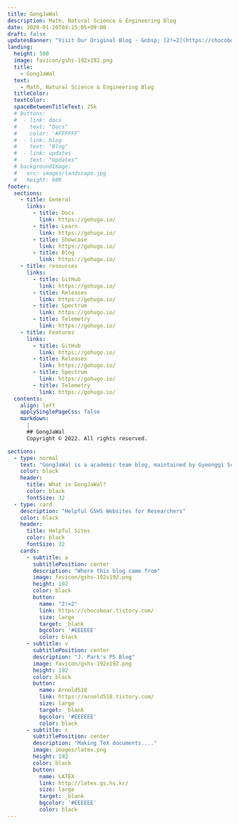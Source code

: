 ```yaml
---
title: GongJaWal
description: Math, Natural Science & Engineering Blog
date: 2020-01-26T04:15:05+09:00
draft: false
updatesBanner: "Visit Our Original Blog - &nbsp; [2!=2](https://chocobear.tistory.com/) &nbsp; Chocobear!"
landing:
  height: 500
  image: favicon/gshs-192x192.png
  title:
    - GongJaWal
  text:
    - Math, Natural Science & Engineering Blog
  titleColor:
  textColor:
  spaceBetweenTitleText: 25k
  # buttons:
  #  - link: docs
  #    text: "Docs"
  #    color: '#FFFFFF'
  #  - link: blog
  #    text: "Blog"
  #  - link: updates
  #    text: "Updates"
  # backgroundImage: 
  #   src: images/landscape.jpg
  #   height: 600
footer:
  sections:
    - title: General
      links:
        - title: Docs
          link: https://gohugo.io/
        - title: Learn
          link: https://gohugo.io/
        - title: Showcase
          link: https://gohugo.io/
        - title: Blog
          link: https://gohugo.io/
    - title: resources
      links:
        - title: GitHub
          link: https://gohugo.io/
        - title: Releases
          link: https://gohugo.io/
        - title: Spectrum
          link: https://gohugo.io/
        - title: Telemetry
          link: https://gohugo.io/
    - title: Features
      links:
        - title: GitHub
          link: https://gohugo.io/
        - title: Releases
          link: https://gohugo.io/
        - title: Spectrum
          link: https://gohugo.io/
        - title: Telemetry
          link: https://gohugo.io/
  contents: 
    align: left
    applySinglePageCss: false
    markdown:
      |
      ## GongJaWal
      Copyright © 2022. All rights reserved.

sections:
  - type: normal
    text: "GongJaWal is a academic team blog, maintained by Gyeonggi Science High School Students (37th)"
    color: black
    header: 
      title: What is GongJaWal?
      color: black
      fontSize: 32
  - type: card
    description: "Helpful GSHS Websites for Researchers"
    color: black
    header: 
      title: Helpful Sites
      color: black
      fontSize: 32
    cards:
      - subtitle: a
        subtitlePosition: center
        description: "Where this blog came from"
        image: favicon/gshs-192x192.png
        height: 192
        color: black
        button: 
          name: "2!=2"
          link: https://chocobear.tistory.com/
          size: large
          target: _blank
          bgcolor: '#EEEEEE'
          color: black
      - subtitle: v
        subtitlePosition: center
        description: "J. Park's PS Blog"
        image: favicon/gshs-192x192.png
        height: 192
        color: black
        button: 
          name: Arnold518
          link: https://arnold518.tistory.com/
          size: large
          target: _blank
          bgcolor: '#EEEEEE'
          color: black
      - subtitle: c
        subtitlePosition: center
        description: "Making TeX documents...."
        image: images/latex.png
        height: 192
        color: black
        button: 
          name: LATEX
          link: http://latex.gs.hs.kr/
          size: large
          target: _blank
          bgcolor: '#EEEEEE'
          color: black
---
```

